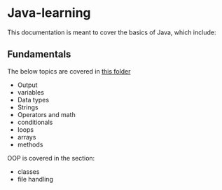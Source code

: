 # **Java-learning**

This documentation is meant to cover the basics of Java, which include:

## Fundamentals
The below topics are covered in [this folder](/java-learning/java-basics/src/readme.md)
- Output
- variables
- Data types
- Strings
- Operators and math
- conditionals
- loops
- arrays
- methods


OOP is covered in the section:
- classes
- file handling


